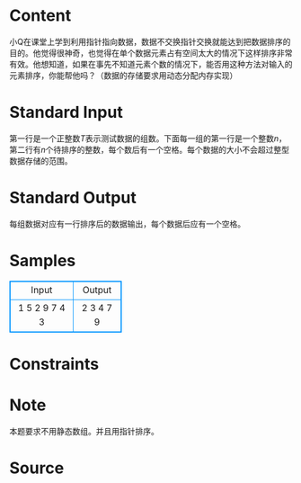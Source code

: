 
# Content

小Q在课堂上学到利用指针指向数据，数据不交换指针交换就能达到把数据排序的目的。他觉得很神奇，也觉得在单个数据元素占有空间太大的情况下这样排序非常有效。他想知道，如果在事先不知道元素个数的情况下，能否用这种方法对输入的元素排序，你能帮他吗？（数据的存储要求用动态分配内存实现）

# Standard Input

第一行是一个正整数$T$表示测试数据的组数。下面每一组的第一行是一个整数$n$，第二行有$n$个待排序的整数，每个数后有一个空格。每个数据的大小不会超过整型数据存储的范围。

# Standard Output

每组数据对应有一行排序后的数据输出，每个数据后应有一个空格。

# Samples

<style>
        table,table tr th, table tr td { border:1px solid #0094ff; }
        table { width: 200px; min-height: 25px; line-height: 25px; text-align: center; border-collapse: collapse;}   
    </style>
<table>
	<tr>
		<td>Input</td>
		<td>Output</td>
	</tr>
<tr><td>1
5
2 9 7 4 3</td><td>2 3 4 7 9</td></tr></table>


# Constraints



# Note

本题要求不用静态数组。并且用指针排序。

# Source


